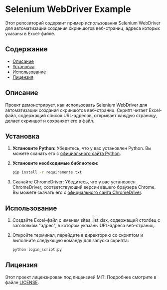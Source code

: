 # Selenium WebDriver Example

Этот репозиторий содержит пример использования Selenium WebDriver для автоматизации создания скриншотов веб-страниц, адреса которых указаны в Excel-файле.

## Содержание

- [Описание](#описание)
- [Установка](#установка)
- [Использование](#использование)
- [Лицензия](#лицензия)

## Описание

Проект демонстрирует, как использовать Selenium WebDriver для автоматизации создания скриншотов веб-страниц. Скрипт читает Excel-файл, содержащий список URL-адресов, открывает каждую страницу, делает скриншот и сохраняет его в файл.

## Установка

1. **Установите Python:**
   Убедитесь, что у вас установлен Python. Вы можете скачать его с [официального сайта Python](https://www.python.org/downloads/).

2. **Установите необходимые библиотеки:**
   ```sh
   pip install -r requirements.txt
   ```

3. Скачайте ChromeDriver: Убедитесь, что у вас установлен ChromeDriver, соответствующий версии вашего браузера Chrome. Вы можете скачать его с [официального сайта ChromeDriver](https://sites.google.com/a/chromium.org/chromedriver/).

## Использование

1. Создайте Excel-файл с именем sites_list.xlsx, содержащий столбец с заголовком "адрес", в котором указаны URL-адреса веб-страниц.

2. Откройте терминал, перейдите в директорию со скриптом и выполните следующую команду для запуска скрипта:
   ```sh
   python login_script.py

## Лицензия

Этот проект лицензирован под лицензией MIT. Подробнее смотрите в файле [LICENSE](https://opensource.org/license/MIT).

